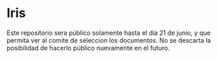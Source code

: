 # Iris

Este repositorio sera público solamente hasta el día 21 de junio, y que permita ver al comite de seleccion los documentos.
No se descarta la posibilidad de hacerlo público nuevamente en el futuro.
